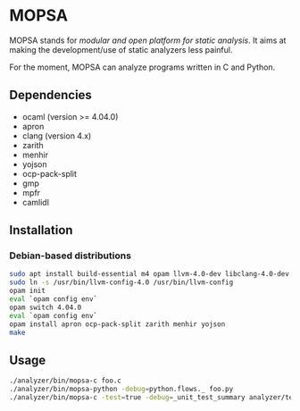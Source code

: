 # MOPSA

MOPSA stands for *modular and open platform for static analysis*.
It aims at making the development/use of static analyzers less painful.

For the moment, MOPSA can analyze programs written in C and Python.

## Dependencies

* ocaml (version >= 4.04.0)
* apron
* clang (version 4.x)
* zarith
* menhir
* yojson
* ocp-pack-split
* gmp
* mpfr
* camlidl

## Installation 

### Debian-based distributions

```bash
sudo apt install build-essential m4 opam llvm-4.0-dev libclang-4.0-dev libgmp-dev libmpfr-dev
sudo ln -s /usr/bin/llvm-config-4.0 /usr/bin/llvm-config
opam init
eval `opam config env`
opam switch 4.04.0
eval `opam config env`
opam install apron ocp-pack-split zarith menhir yojson
make

```

## Usage

```bash
./analyzer/bin/mopsa-c foo.c
./analyzer/bin/mopsa-python -debug=python.flows._ foo.py
./analyzer/bin/mopsa-c -test=true -debug=_unit_test_summary analyzer/tests/int_tests.c
```
